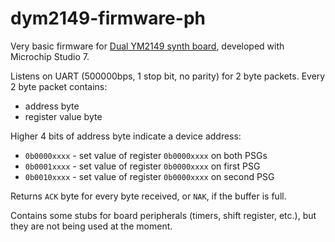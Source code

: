 # dym2149-firmware-ph
Very basic firmware for [Dual YM2149 synth board](https://github.com/bderleta/dym2149-board), developed with Microchip Studio 7.

Listens on UART (500000bps, 1 stop bit, no parity) for 2 byte packets.
Every 2 byte packet contains:
- address byte
- register value byte

Higher 4 bits of address byte indicate a device address:
- `0b0000xxxx` - set value of register `0b0000xxxx` on both PSGs
- `0b0001xxxx` - set value of register `0b0000xxxx` on first PSG
- `0b0010xxxx` - set value of register `0b0000xxxx` on second PSG

Returns `ACK` byte for every byte received, or `NAK`, if the buffer is full.

Contains some stubs for board peripherals (timers, shift register, etc.), but they are not being used at the moment.
